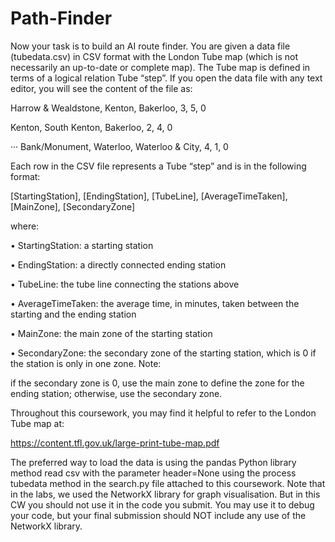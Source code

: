 # Path-Finder
Now your task is to build an AI route finder. You are given a data file (tubedata.csv) in CSV format with the London
Tube map (which is not necessarily an up-to-date or complete map). The Tube map is defined in terms of a logical
relation Tube “step”. If you open the data file with any text editor, you will see the content of the file as:

Harrow & Wealdstone, Kenton, Bakerloo, 3, 5, 0

Kenton, South Kenton, Bakerloo, 2, 4, 0

···
Bank/Monument, Waterloo, Waterloo & City, 4, 1, 0

Each row in the CSV file represents a Tube “step” and is in the following format:

[StartingStation], [EndingStation], [TubeLine], [AverageTimeTaken], [MainZone], [SecondaryZone]

where:

• StartingStation: a starting station

• EndingStation: a directly connected ending station

• TubeLine: the tube line connecting the stations above

• AverageTimeTaken: the average time, in minutes, taken between the starting and the ending station

• MainZone: the main zone of the starting station

• SecondaryZone: the secondary zone of the starting station, which is 0 if the station is only in one zone. Note:

if the secondary zone is 0, use the main zone to define the zone for the ending station; otherwise, use the
secondary zone.

Throughout this coursework, you may find it helpful to refer to the London Tube map at:

https://content.tfl.gov.uk/large-print-tube-map.pdf

The preferred way to load the data is using the pandas Python library method read csv with the parameter
header=None using the process tubedata method in the search.py file attached to this coursework.
Note that in the labs, we used the NetworkX library for graph visualisation. But in this CW you should not use it
in the code you submit. You may use it to debug your code, but your final submission should NOT include any use
of the NetworkX library.

